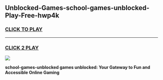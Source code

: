 
## Unblocked-Games-school-games-unblocked-Play-Free-hwp4k
<h3>
<a href="https://premium76.site?title=school-games-unblocked&ref=15A">CLICK TO PLAY</a></h3>
<hr>

<h3>
<a href="https://premium76.site?title=school-games-unblocked&ref=15A">CLICK 2 PLAY</a>
  
</h3>

<a href="https://premium76.site?title=school-games-unblocked&ref=15A"><img src="https://clearcache.store/games.png"></a>


**school-games-unblocked games unblocked: Your Gateway to Fun and Accessible Online Gaming**
